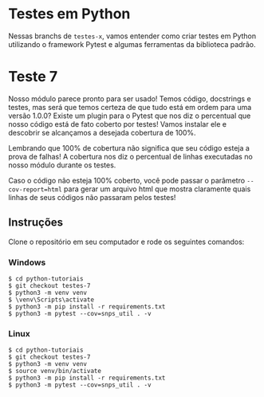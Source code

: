 # Testes em Python
Nessas branchs de `testes-x`, vamos entender como criar testes em Python utilizando o framework Pytest e algumas ferramentas da biblioteca padrão. 

# Teste 7
Nosso módulo parece pronto para ser usado! Temos código, docstrings e testes, mas será que temos certeza de que tudo está em ordem para uma versão 1.0.0? Existe um plugin para o Pytest que nos diz o percentual que nosso código está de fato coberto por testes! Vamos instalar ele e descobrir se alcançamos a desejada cobertura de 100%.

Lembrando que 100% de cobertura não significa que seu código esteja a prova de falhas! A cobertura nos diz o percentual de linhas executadas no nosso módulo durante os testes.

Caso o código não esteja 100% coberto, você pode passar o parâmetro `--cov-report=html` para gerar um arquivo html que mostra claramente quais linhas de seus códigos não passaram pelos testes!

## Instruções
Clone o repositório em seu computador e rode os seguintes comandos:

### Windows
```shell
$ cd python-tutoriais
$ git checkout testes-7
$ python3 -m venv venv
$ \venv\Scripts\activate
$ python3 -m pip install -r requirements.txt
$ python3 -m pytest --cov=snps_util . -v
```

### Linux
```shell
$ cd python-tutoriais
$ git checkout testes-7
$ python3 -m venv venv
$ source venv/bin/activate
$ python3 -m pip install -r requirements.txt
$ python3 -m pytest --cov=snps_util . -v
```